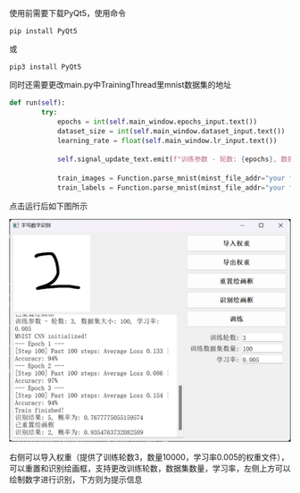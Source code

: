 使用前需要下载PyQt5，使用命令

```shell
pip install PyQt5
```

或

```shell
pip3 install PyQt5 
```

同时还需要更改main.py中TrainingThread里mnist数据集的地址

```python
def run(self):
        try:
            epochs = int(self.main_window.epochs_input.text())
            dataset_size = int(self.main_window.dataset_input.text())
            learning_rate = float(self.main_window.lr_input.text())
            
            self.signal_update_text.emit(f"训练参数 - 轮数: {epochs}, 数据集大小: {dataset_size}, 学习率: {learning_rate}")
            
            train_images = Function.parse_mnist(minst_file_addr="your file addr")  # 训练集图像
            train_labels = Function.parse_mnist(minst_file_addr="your file addr")  # 训练集标签

```

点击运行后如下图所示

![pyqt运行截图](source\image.png)

右侧可以导入权重（提供了训练轮数3，数量10000，学习率0.005的权重文件），可以重置和识别绘画框，支持更改训练轮数，数据集数量，学习率，左侧上方可以绘制数字进行识别，下方则为提示信息